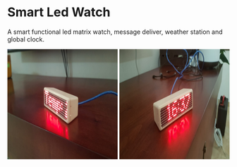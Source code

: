 # Smart Led Watch

A smart functional led matrix watch, message deliver, weather station and global clock.

<img src = "sml1.jpeg" width ="250" height="250"> <img src = "sml2.jpeg" width ="250" height="250">


